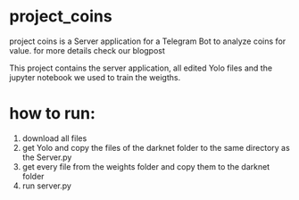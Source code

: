 # project_coins

project coins is a Server application for a Telegram Bot to analyze coins for value. 
for more details check our blogpost

This project contains the server application, all edited Yolo files and the jupyter notebook we used to train the weigths.


# how to run:
1. download all files
2. get Yolo and copy the files of the darknet folder to the same directory as the Server.py
3. get every file from the weights folder and copy them to the darknet folder
4. run server.py
